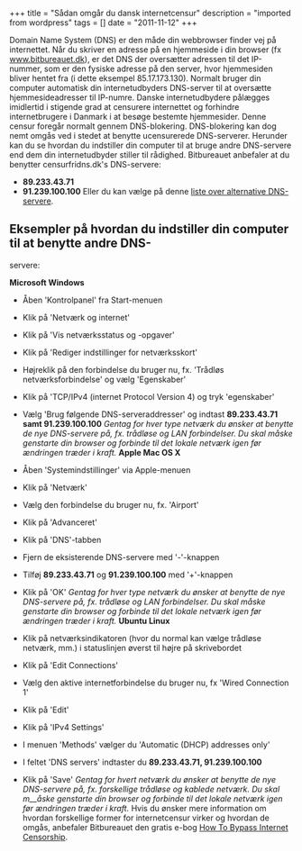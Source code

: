 +++
title = "Sådan omgår du dansk internetcensur"
description = "imported from wordpress"
tags = []
date = "2011-11-12"
+++

Domain Name System (DNS) er den måde din webbrowser finder vej på internettet.
Når du skriver en adresse på en hjemmeside i din browser (fx
www.bitbureauet.dk), er det DNS der oversætter adressen til det IP-nummer, som
er den fysiske adresse på den server, hvor hjemmesiden bliver hentet fra (i
dette eksempel 85.17.173.130). Normalt bruger din computer automatisk din
internetudbyders DNS-server til at oversætte hjemmesideadresser til IP-numre.
Danske internetudbydere pålægges imidlertid i stigende grad at censurere
internettet og forhindre internetbrugere i Danmark i at besøge bestemte
hjemmesider. Denne censur foregår normalt gennem DNS-blokering. DNS-blokering
kan dog nemt omgås ved i stedet at benytte ucensurerede DNS-serverer. Herunder
kan du se hvordan du indstiller din computer til at bruge andre DNS-servere
end dem din internetudbyder stiller til rådighed. Bitbureauet anbefaler at du
benytter censurfridns.dk's DNS-servere:

  * **89.233.43.71**
  * **91.239.100.100**
Eller du kan vælge på denne [liste over alternative DNS-
servere](http://en.cship.org/wiki/DNS).

## Eksempler på hvordan du indstiller din computer til at benytte andre DNS-
servere:

**Microsoft Windows**

  * Åben 'Kontrolpanel' fra Start-menuen
  * Klik på 'Netværk og internet'
  * Klik på 'Vis netværksstatus og -opgaver'
  * Klik på 'Rediger indstillinger for netværksskort'
  * Højreklik på den forbindelse du bruger nu, fx. 'Trådløs netværksforbindelse' og vælg 'Egenskaber'
  * Klik på 'TCP/IPv4 (internet Protocol Version 4) og tryk 'egenskaber'
  * Vælg 'Brug følgende DNS-serveraddresser' og indtast **89.233.43.71 **samt** 91.239.100.100**
_Gentag for hver type netværk du ønsker at benytte de nye DNS-servere på, fx.
trådløse og LAN forbindelser. Du skal måske genstarte din browser og forbinde
til det lokale netværk igen før ændringen træder i kraft._ **Apple Mac OS X**

  * Åben 'Systemindstillinger' via Apple-menuen
  * Klik på 'Netværk'
  * Vælg den forbindelse du bruger nu, fx. 'Airport'
  * Klik på 'Advanceret'
  * Klik på 'DNS'-tabben
  * Fjern de eksisterende DNS-servere med '-'-knappen
  * Tilføj **89.233.43.71** og **91.239.100.100** med '+'-knappen
  * Klik på 'OK'
_Gentag for hver type netværk du ønsker at benytte de nye DNS-servere på, fx.
trådløse og LAN forbindelser. Du skal måske genstarte din browser og forbinde
til det lokale netværk igen før ændringen træder i kraft._ **Ubuntu Linux**

  * Klik på netværksindikatoren (hvor du normal kan vælge trådløse netværk, mm.) i statuslinjen øverst til højre på skrivebordet
  * Klik på 'Edit Connections'
  * Vælg den aktive internetforbindelse du bruger nu, fx 'Wired Connection 1'
  * Klik på 'Edit'
  * Klik på 'IPv4 Settings'
  * I menuen 'Methods' vælger du 'Automatic (DHCP) addresses only'
  * I feltet 'DNS servers' indtaster du **89.233.43.71, 91.239.100.100**
  * Klik på 'Save'
_Gentag for hvert netværk du ønsker at benytte de nye DNS-servere på, fx.
forskellige trådløse og kablede netværk. Du skal m__åske genstarte din browser
og forbinde til det lokale netværk igen før ændringen træder i kraft._ Hvis du
ønsker mere information om hvordan forskellige former for internetcensur
virker og hvordan de omgås, anbefaler Bitbureauet den gratis e-bog [How To
Bypass Internet Censorship](http://howtobypassinternetcensorship.org/).

